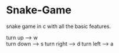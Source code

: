 # Snake-Game
snake game in c with all the basic features. 

turn up --> w <br>
turn down --> s
turn right --> d
turn left --> a
